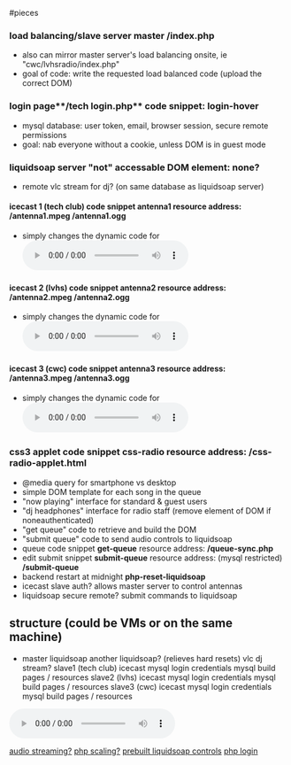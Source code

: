 #pieces

### load balancing/slave server master **/index.php**
* also can mirror master server's load balancing onsite, ie "cwc/lvhsradio/index.php"
* goal of code: write the requested load balanced code (upload the correct DOM)

### login page**/tech login.php** code snippet: **login-hover**
* mysql database: user token, email, browser session, secure remote permissions
* goal: nab everyone without a cookie, unless DOM is in guest mode

### liquidsoap server **"not" accessable** DOM element: **none?**
* remote vlc stream for dj? (on same database as liquidsoap server)

#### icecast 1 (tech club) code snippet **antenna1** resource address: **/antenna1.mpeg /antenna1.ogg**
* simply changes the dynamic code for <audio controls>

#### icecast 2 (lvhs) code snippet **antenna2** resource address: **/antenna2.mpeg /antenna2.ogg**
* simply changes the dynamic code for <audio controls>

#### icecast 3 (cwc) code snippet **antenna3** resource address: **/antenna3.mpeg /antenna3.ogg**
* simply changes the dynamic code for <audio controls>

### css3 applet code snippet **css-radio** resource address: **/css-radio-applet.html**
* @media query for smartphone vs desktop
* simple DOM template for each song in the queue
* "now playing" interface for standard & guest users
* "dj headphones" interface for radio staff (remove element of DOM if noneauthenticated)
* "get queue" code to retrieve and build the DOM
* "submit queue" code to send audio controls to liquidsoap
* queue code snippet **get-queue** resource address: **/queue-sync.php**
* edit submit snippet **submit-queue** resource address: (mysql restricted) **/submit-queue**
* backend restart at midnight **php-reset-liquidsoap**
* icecast slave auth? allows master server to control antennas
* liquidsoap secure remote? submit commands to liquidsoap

## structure (could be VMs or on the same machine)

* master
    liquidsoap
    another liquidsoap? (relieves hard resets)
    vlc dj stream?
    slave1 (tech club)
        icecast
        mysql login credentials
        mysql build pages / resources
    slave2 (lvhs)
        icecast
        mysql login credentials
        mysql build pages / resources
    slave3 (cwc)
        icecast
        mysql login credentials
        mysql build pages / resources
        
<audio controls>
<source src="full/link/to/http/mp3/audio/file.mp3" type="audio/mpeg" />
<source src="full/link/to/http/ogg/audio/file.ogg" type="audio/ogg" />
<em>Sorry, your browser doesn't support HTML5 audio.</em>
</audio>

[audio streaming?](http://www.boutell.com/newfaq/creating/audio.html)
[php scaling?](http://www.oracle.com/technetwork/articles/dsl/white-php-part1-355135.html)
[prebuilt liquidsoap controls](http://savonet.sourceforge.net/tools.html)
[php login](http://www.phpeasystep.com/phptu/6.html)